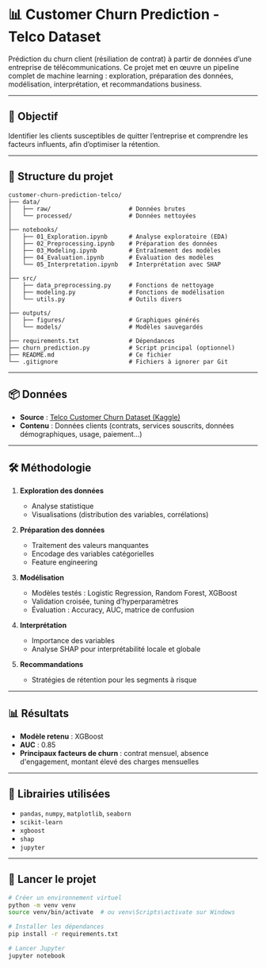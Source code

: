 # 📊 Customer Churn Prediction - Telco Dataset

Prédiction du churn client (résiliation de contrat) à partir de données d’une entreprise de télécommunications. Ce projet met en œuvre un pipeline complet de machine learning : exploration, préparation des données, modélisation, interprétation, et recommandations business.

---

## 🧠 Objectif

Identifier les clients susceptibles de quitter l’entreprise et comprendre les facteurs influents, afin d’optimiser la rétention.

---

## 📁 Structure du projet

```
customer-churn-prediction-telco/
├── data/
│   ├── raw/                      # Données brutes
│   └── processed/                # Données nettoyées
│
├── notebooks/
│   ├── 01_Exploration.ipynb      # Analyse exploratoire (EDA)
│   ├── 02_Preprocessing.ipynb    # Préparation des données
│   ├── 03_Modeling.ipynb         # Entraînement des modèles
│   ├── 04_Evaluation.ipynb       # Évaluation des modèles
│   └── 05_Interpretation.ipynb   # Interprétation avec SHAP
│
├── src/
│   ├── data_preprocessing.py     # Fonctions de nettoyage
│   ├── modeling.py               # Fonctions de modélisation
│   └── utils.py                  # Outils divers
│
├── outputs/
│   ├── figures/                  # Graphiques générés
│   └── models/                   # Modèles sauvegardés
│
├── requirements.txt              # Dépendances
├── churn_prediction.py           # Script principal (optionnel)
├── README.md                     # Ce fichier
└── .gitignore                    # Fichiers à ignorer par Git

```

---

## 📦 Données

- **Source** : [Telco Customer Churn Dataset (Kaggle)](https://www.kaggle.com/datasets/blastchar/telco-customer-churn)
- **Contenu** : Données clients (contrats, services souscrits, données démographiques, usage, paiement...)

---

## 🛠️ Méthodologie

1. **Exploration des données**
   - Analyse statistique
   - Visualisations (distribution des variables, corrélations)

2. **Préparation des données**
   - Traitement des valeurs manquantes
   - Encodage des variables catégorielles
   - Feature engineering

3. **Modélisation**
   - Modèles testés : Logistic Regression, Random Forest, XGBoost
   - Validation croisée, tuning d’hyperparamètres
   - Évaluation : Accuracy, AUC, matrice de confusion

4. **Interprétation**
   - Importance des variables
   - Analyse SHAP pour interprétabilité locale et globale

5. **Recommandations**
   - Stratégies de rétention pour les segments à risque

---

## 📊 Résultats

- **Modèle retenu** : XGBoost
- **AUC** : 0.85
- **Principaux facteurs de churn** : contrat mensuel, absence d'engagement, montant élevé des charges mensuelles

---

## 🧰 Librairies utilisées

- `pandas`, `numpy`, `matplotlib`, `seaborn`
- `scikit-learn`
- `xgboost`
- `shap`
- `jupyter`

---

## 🚀 Lancer le projet

```bash
# Créer un environnement virtuel
python -m venv venv
source venv/bin/activate  # ou venv\Scripts\activate sur Windows

# Installer les dépendances
pip install -r requirements.txt

# Lancer Jupyter
jupyter notebook